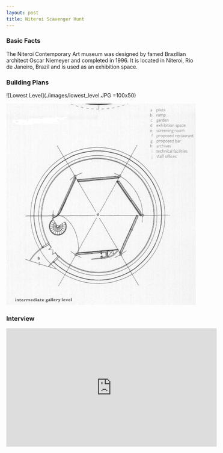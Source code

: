 ```yaml
---
layout: post
title: Niteroi Scavenger Hunt
---
```


### Basic Facts
The Niteroi Contemporary Art museum was designed by famed Brazilian architect Oscar Niemeyer and completed in 1996. It is located in Niteroi, Rio de Janeiro, Brazil and is used as an exhibition space.

### Building Plans
![Lowest Level](./images/lowest_level.JPG =100x50)

![Intermediate Level](/images/intermediate_gallery.JPG)

### Interview
<iframe width="560" height="315" src="https://www.youtube.com/embed/tvgFy7ofYoc?rel=0" frameborder="0" allowfullscreen></iframe>
